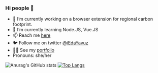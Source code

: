 ### Hi people 👋

- 🔭 I’m currently working on a browser extension for regional carbon footprint.
- 🌱 I’m currently learning Node.JS, Vue.JS
- 📫 Reach me <a href="https://thisiseda.netlify.app/contact" target="_blank">here</a>
- 🐦 Follow me on twitter  <a href="https://twitter.com/iEdaYavuz" target="_blank">@iEdaYavuz</a>
- 💁‍♀️ See my <a href="https://thisisEda.netlify.app" target="_blank">portfolio</a>
- Pronouns: she/her

![Anurag's GitHub stats](https://github-readme-stats.vercel.app/api?username=Eddayavuz&show_icons=true)
[![Top Langs](https://github-readme-stats.vercel.app/api/top-langs/?username=Eddayavuz&layout=compact)](https://github.com/anuraghazra/github-readme-stats)
